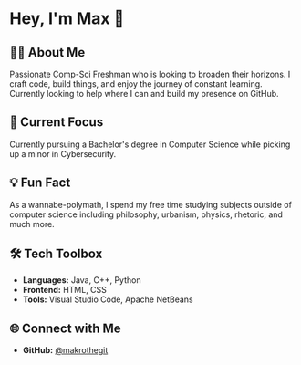 # Hey, I'm Max 👋

## 👨‍💻 About Me

Passionate Comp-Sci Freshman who is looking to broaden their horizons. I craft code, build things, and enjoy the journey of constant learning. Currently looking to help where I can and build my presence on GitHub.

## 🚀 Current Focus

Currently pursuing a Bachelor's degree in Computer Science while picking up a minor in Cybersecurity.

## 💡 Fun Fact

As a wannabe-polymath, I spend my free time studying subjects outside of computer science including philosophy, urbanism, physics, rhetoric, and much more.

## 🛠️ Tech Toolbox

- **Languages:** Java, C++, Python
- **Frontend:** HTML, CSS
- **Tools:** Visual Studio Code, Apache NetBeans

## 🌐 Connect with Me

- **GitHub:** [@makrothegit](https://github.com/makrothegit)
